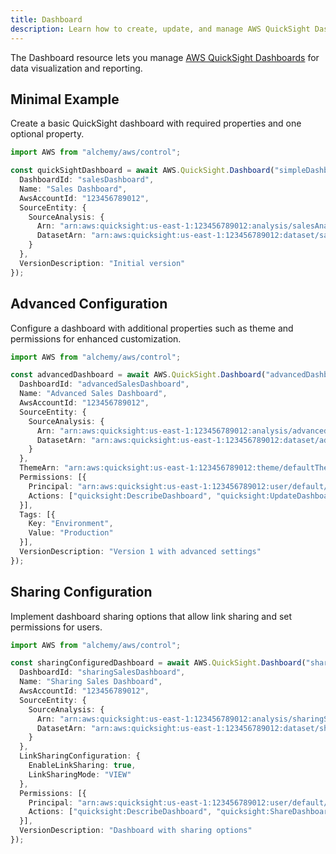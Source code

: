 ```yaml
---
title: Dashboard
description: Learn how to create, update, and manage AWS QuickSight Dashboards using Alchemy Cloud Control.
---
```



The Dashboard resource lets you manage [AWS QuickSight Dashboards](https://docs.aws.amazon.com/quicksight/latest/userguide/) for data visualization and reporting.

## Minimal Example

Create a basic QuickSight dashboard with required properties and one optional property.

```ts
import AWS from "alchemy/aws/control";

const quickSightDashboard = await AWS.QuickSight.Dashboard("simpleDashboard", {
  DashboardId: "salesDashboard",
  Name: "Sales Dashboard",
  AwsAccountId: "123456789012",
  SourceEntity: {
    SourceAnalysis: {
      Arn: "arn:aws:quicksight:us-east-1:123456789012:analysis/salesAnalysis",
      DatasetArn: "arn:aws:quicksight:us-east-1:123456789012:dataset/salesData"
    }
  },
  VersionDescription: "Initial version"
});
```

## Advanced Configuration

Configure a dashboard with additional properties such as theme and permissions for enhanced customization.

```ts
import AWS from "alchemy/aws/control";

const advancedDashboard = await AWS.QuickSight.Dashboard("advancedDashboard", {
  DashboardId: "advancedSalesDashboard",
  Name: "Advanced Sales Dashboard",
  AwsAccountId: "123456789012",
  SourceEntity: {
    SourceAnalysis: {
      Arn: "arn:aws:quicksight:us-east-1:123456789012:analysis/advancedSalesAnalysis",
      DatasetArn: "arn:aws:quicksight:us-east-1:123456789012:dataset/advancedSalesData"
    }
  },
  ThemeArn: "arn:aws:quicksight:us-east-1:123456789012:theme/defaultTheme",
  Permissions: [{
    Principal: "arn:aws:quicksight:us-east-1:123456789012:user/default/quickUser",
    Actions: ["quicksight:DescribeDashboard", "quicksight:UpdateDashboard"]
  }],
  Tags: [{
    Key: "Environment",
    Value: "Production"
  }],
  VersionDescription: "Version 1 with advanced settings"
});
```

## Sharing Configuration

Implement dashboard sharing options that allow link sharing and set permissions for users.

```ts
import AWS from "alchemy/aws/control";

const sharingConfiguredDashboard = await AWS.QuickSight.Dashboard("sharingDashboard", {
  DashboardId: "sharingSalesDashboard",
  Name: "Sharing Sales Dashboard",
  AwsAccountId: "123456789012",
  SourceEntity: {
    SourceAnalysis: {
      Arn: "arn:aws:quicksight:us-east-1:123456789012:analysis/sharingSalesAnalysis",
      DatasetArn: "arn:aws:quicksight:us-east-1:123456789012:dataset/sharingSalesData"
    }
  },
  LinkSharingConfiguration: {
    EnableLinkSharing: true,
    LinkSharingMode: "VIEW"
  },
  Permissions: [{
    Principal: "arn:aws:quicksight:us-east-1:123456789012:user/default/quickUser",
    Actions: ["quicksight:DescribeDashboard", "quicksight:ShareDashboard"]
  }],
  VersionDescription: "Dashboard with sharing options"
});
```
